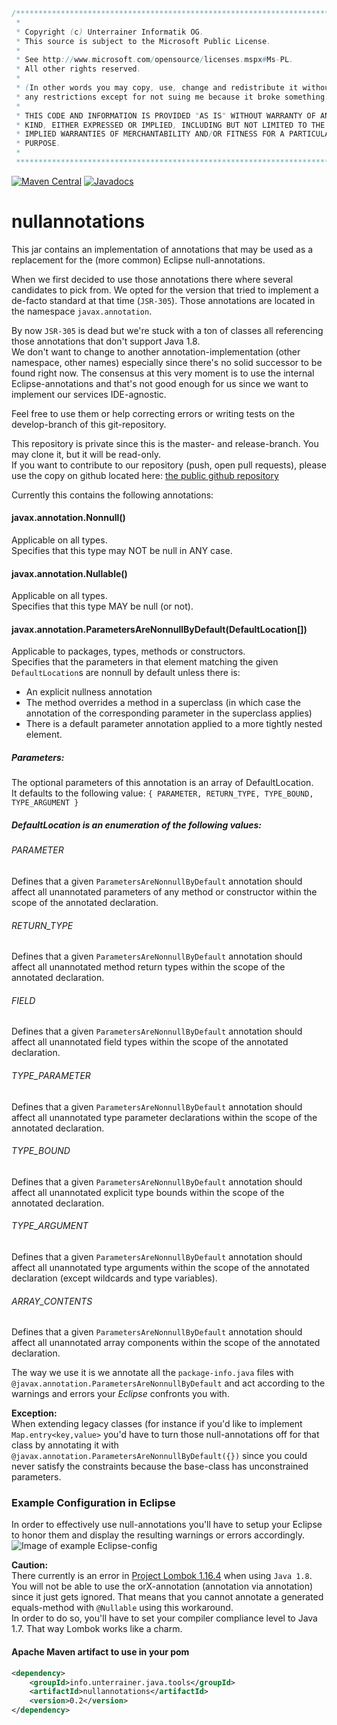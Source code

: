 ```java
/**************************************************************************
 * 
 * Copyright (c) Unterrainer Informatik OG.
 * This source is subject to the Microsoft Public License.
 * 
 * See http://www.microsoft.com/opensource/licenses.mspx#Ms-PL.
 * All other rights reserved.
 * 
 * (In other words you may copy, use, change and redistribute it without
 * any restrictions except for not suing me because it broke something.)
 * 
 * THIS CODE AND INFORMATION IS PROVIDED "AS IS" WITHOUT WARRANTY OF ANY
 * KIND, EITHER EXPRESSED OR IMPLIED, INCLUDING BUT NOT LIMITED TO THE
 * IMPLIED WARRANTIES OF MERCHANTABILITY AND/OR FITNESS FOR A PARTICULAR
 * PURPOSE.
 * 
 ***************************************************************************/
```
[![Maven Central](https://img.shields.io/maven-central/v/info.unterrainer.java.tools/nullannotations.svg)](https://repo1.maven.org/maven2/info/unterrainer/java/tools/nullannotations)
[![Javadocs](https://img.shields.io/maven-central/v/info.unterrainer.java.tools/nullannotations.svg?label=Javadocs)](http://www.javadoc.io/doc/info.unterrainer.java.tools/nullannotations)

# nullannotations

This jar contains an implementation of annotations that may be used as a replacement for the (more common) Eclipse null-annotations.  

When we first decided to use those annotations there where several candidates to pick from. We opted for the version that tried to implement a de-facto standard at that time (`JSR-305`). Those annotations are located in the namespace `javax.annotation`.  

By now `JSR-305` is dead but we're stuck with a ton of classes all referencing those annotations that don't support Java 1.8.  
We don't want to change to another annotation-implementation (other namespace, other names) especially since there's no solid successor to be found right now. The consensus at this very moment is to use the internal Eclipse-annotations and that's not good enough for us since we want to implement our services IDE-agnostic.  

Feel free to use them or help correcting errors or writing tests on the develop-branch of this git-repository.  

This repository is private since this is the master- and release-branch. You may clone it, but it will be read-only.  
If you want to contribute to our repository (push, open pull requests), please use the copy on github located here: [the public github repository][github]

Currently this contains the following annotations:

#### javax.annotation.Nonnull()  
Applicable on all types.  
Specifies that this type may NOT be null in ANY case.
#### javax.annotation.Nullable()  
Applicable on all types.  
Specifies that this type MAY be null (or not).
#### javax.annotation.ParametersAreNonnullByDefault(DefaultLocation[])  
Applicable to packages, types, methods or constructors.  
Specifies that the parameters in that element matching the given `DefaultLocation`s are nonnull by default unless there is:  

* An explicit nullness annotation  
* The method overrides a method in a superclass (in which case the annotation of the corresponding parameter in the superclass applies)  
* There is a default parameter annotation applied to a more tightly nested element.  

##### Parameters:  
The optional parameters of this annotation is an array of DefaultLocation.  
It defaults to the following value: `{ PARAMETER, RETURN_TYPE, TYPE_BOUND, TYPE_ARGUMENT }`  
##### DefaultLocation is an enumeration of the following values:  
###### PARAMETER  
Defines that a given `ParametersAreNonnullByDefault` annotation should affect all unannotated parameters of any method or constructor within the scope of the annotated declaration.  
###### RETURN_TYPE  
Defines that a given `ParametersAreNonnullByDefault` annotation should affect all unannotated method return types within the scope of the annotated declaration.  
###### FIELD  
Defines that a given `ParametersAreNonnullByDefault` annotation should affect all unannotated field types within the scope of the annotated declaration.  
###### TYPE_PARAMETER  
Defines that a given `ParametersAreNonnullByDefault` annotation should affect all unannotated type parameter declarations within the scope of the annotated declaration.  
###### TYPE_BOUND  
Defines that a given `ParametersAreNonnullByDefault` annotation should affect all unannotated explicit type bounds within the scope of the annotated declaration.  
###### TYPE_ARGUMENT  
Defines that a given `ParametersAreNonnullByDefault` annotation should affect all unannotated type arguments within the scope of the annotated declaration (except wildcards and type variables).  
###### ARRAY_CONTENTS  
Defines that a given `ParametersAreNonnullByDefault` annotation should affect all unannotated array components within the scope of the annotated declaration.

The way we use it is we annotate all the `package-info.java` files with `@javax.annotation.ParametersAreNonnullByDefault` and act according to the warnings and errors your *Eclipse* confronts you with.  

**Exception:**  
When extending legacy classes (for instance if you'd like to implement `Map.entry<key,value>` you'd have to turn those null-annotations off for that class by annotating it with `@javax.annotation.ParametersAreNonnullByDefault({})` since you could never satisfy the constraints because the base-class has unconstrained parameters.

### Example Configuration in Eclipse
In order to effectively use null-annotations you'll have to setup your Eclipse to honor them and display the resulting warnings or errors accordingly.  
![Image of example Eclipse-config](http://unterrainer.info/images/Eclipse_null-annotations_settings.png)

**Caution:**  
There currently is an error in [Project Lombok 1.16.4][lombok] when using `Java 1.8`.  
You will not be able to use the orX-annotation (annotation via annotation) since it just gets ignored. That means that you cannot annotate a generated equals-method with `@Nullable` using this workaround.  
In order to do so, you'll have to set your compiler compliance level to Java 1.7. That way Lombok works like a charm.

#### Apache Maven artifact to use in your pom
```xml
<dependency>
    <groupId>info.unterrainer.java.tools</groupId>
    <artifactId>nullannotations</artifactId>
    <version>0.2</version>
</dependency>
```

[lombok]: https://projectlombok.org
[github]: https://github.com/UnterrainerInformatik/java